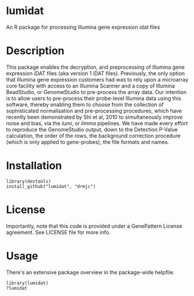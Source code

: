 lumidat
=======

An R package for processing Illumina gene expression idat files

Description
===========
This package enables the decryption, and
preprocessing of Illumina gene expression iDAT files
(aka version 1 iDAT files). Previously, the only option
that Illumina gene expression customers had was to rely
upon a microarray core facility with access to an
Illumina Scanner and a copy of Illumina BeadStudio, or
GenomeStudio to pre-process the array data. Our
intention is to allow users to pre-process their
probe-level Illumina data using this software, thereby
enabling them to choose from the collection of
sophisticated normalisation and pre-processing
procedures, which have recently been demonstrated by
Shi et al, 2010 to simultaneously improve noise and
bias, via the *lumi*, or *limma* pipelines. We
have made every effort to reproduce the GenomeStudio
output, down to the Detection P-Value calculation, the
order of the rows, the background correction procedure
(which is only applied to gene-probes), the file formats and names.

Installation
============
    library(devtools)
    install_github("lumidat", "drmjc")

License
=======
Importantly, note that this code is provided under a GenePattern License agreement. See LICENSE file for more info.

Usage
=====
There's an extensive package overview in the package-wide helpfile:

    library(lumidat)
    ?lumidat

    
